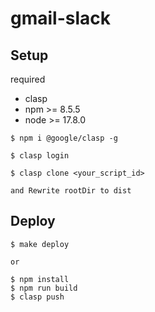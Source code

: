 # gmail-slack

## Setup
required

- clasp 
- npm >= 8.5.5
- node >= 17.8.0

```shell
$ npm i @google/clasp -g
```

```shell
$ clasp login
```

```shell
$ clasp clone <your_script_id>

and Rewrite rootDir to dist
```

## Deploy

```shell
$ make deploy

or

$ npm install
$ npm run build
$ clasp push
```

